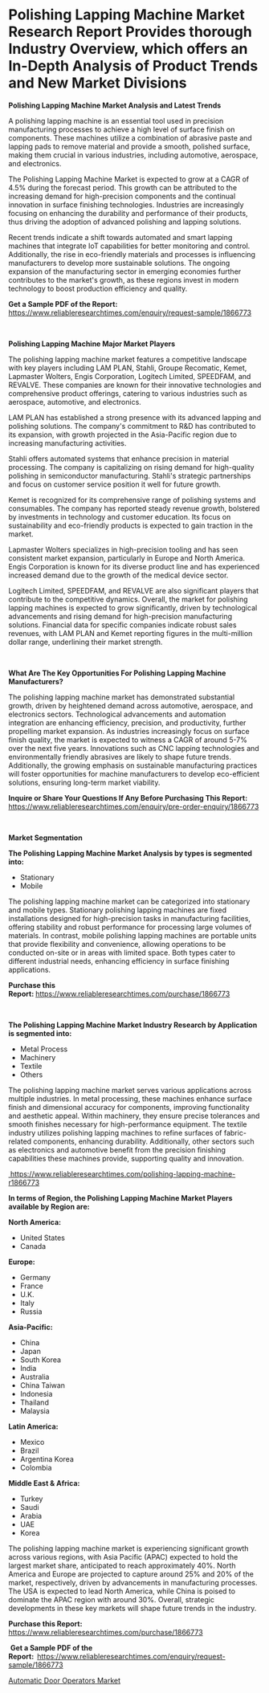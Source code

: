 <p><h1>Polishing Lapping Machine Market Research Report Provides thorough Industry Overview, which offers an In-Depth Analysis of Product Trends and New Market Divisions</h1></p><p><strong>Polishing Lapping Machine Market Analysis and Latest Trends</strong></p>
<p><p>A polishing lapping machine is an essential tool used in precision manufacturing processes to achieve a high level of surface finish on components. These machines utilize a combination of abrasive paste and lapping pads to remove material and provide a smooth, polished surface, making them crucial in various industries, including automotive, aerospace, and electronics.</p><p>The Polishing Lapping Machine Market is expected to grow at a CAGR of 4.5% during the forecast period. This growth can be attributed to the increasing demand for high-precision components and the continual innovation in surface finishing technologies. Industries are increasingly focusing on enhancing the durability and performance of their products, thus driving the adoption of advanced polishing and lapping solutions.</p><p>Recent trends indicate a shift towards automated and smart lapping machines that integrate IoT capabilities for better monitoring and control. Additionally, the rise in eco-friendly materials and processes is influencing manufacturers to develop more sustainable solutions. The ongoing expansion of the manufacturing sector in emerging economies further contributes to the market's growth, as these regions invest in modern technology to boost production efficiency and quality.</p></p>
<p><strong>Get a Sample PDF of the Report:&nbsp;</strong> <a href="https://www.reliableresearchtimes.com/enquiry/request-sample/1866773?utm_campaign=3585&utm_medium=2&utm_source=Github&utm_content=ia&utm_term=11042025&utm_id=polishing-lapping-machine">https://www.reliableresearchtimes.com/enquiry/request-sample/1866773</a></p>
<p>&nbsp;</p>
<p><strong>Polishing Lapping Machine Major Market Players</strong></p>
<p><p>The polishing lapping machine market features a competitive landscape with key players including LAM PLAN, Stahli, Groupe Recomatic, Kemet, Lapmaster Wolters, Engis Corporation, Logitech Limited, SPEEDFAM, and REVALVE. These companies are known for their innovative technologies and comprehensive product offerings, catering to various industries such as aerospace, automotive, and electronics.</p><p>LAM PLAN has established a strong presence with its advanced lapping and polishing solutions. The company's commitment to R&D has contributed to its expansion, with growth projected in the Asia-Pacific region due to increasing manufacturing activities.</p><p>Stahli offers automated systems that enhance precision in material processing. The company is capitalizing on rising demand for high-quality polishing in semiconductor manufacturing. Stahli's strategic partnerships and focus on customer service position it well for future growth.</p><p>Kemet is recognized for its comprehensive range of polishing systems and consumables. The company has reported steady revenue growth, bolstered by investments in technology and customer education. Its focus on sustainability and eco-friendly products is expected to gain traction in the market.</p><p>Lapmaster Wolters specializes in high-precision tooling and has seen consistent market expansion, particularly in Europe and North America. Engis Corporation is known for its diverse product line and has experienced increased demand due to the growth of the medical device sector.</p><p>Logitech Limited, SPEEDFAM, and REVALVE are also significant players that contribute to the competitive dynamics. Overall, the market for polishing lapping machines is expected to grow significantly, driven by technological advancements and rising demand for high-precision manufacturing solutions. Financial data for specific companies indicate robust sales revenues, with LAM PLAN and Kemet reporting figures in the multi-million dollar range, underlining their market strength.</p></p>
<p>&nbsp;</p>
<p><strong>What Are The Key Opportunities For Polishing Lapping Machine Manufacturers?</strong></p>
<p><p>The polishing lapping machine market has demonstrated substantial growth, driven by heightened demand across automotive, aerospace, and electronics sectors. Technological advancements and automation integration are enhancing efficiency, precision, and productivity, further propelling market expansion. As industries increasingly focus on surface finish quality, the market is expected to witness a CAGR of around 5-7% over the next five years. Innovations such as CNC lapping technologies and environmentally friendly abrasives are likely to shape future trends. Additionally, the growing emphasis on sustainable manufacturing practices will foster opportunities for machine manufacturers to develop eco-efficient solutions, ensuring long-term market viability.</p></p>
<p><strong>Inquire or Share Your Questions If Any Before Purchasing This Report:</strong> <a href="https://www.reliableresearchtimes.com/enquiry/pre-order-enquiry/1866773?utm_campaign=3585&utm_medium=2&utm_source=Github&utm_content=ia&utm_term=11042025&utm_id=polishing-lapping-machine">https://www.reliableresearchtimes.com/enquiry/pre-order-enquiry/1866773</a></p>
<p>&nbsp;</p>
<p><strong>Market Segmentation</strong></p>
<p><strong>The Polishing Lapping Machine Market Analysis by types is segmented into:</strong></p>
<p><ul><li>Stationary</li><li>Mobile</li></ul></p>
<p><p>The polishing lapping machine market can be categorized into stationary and mobile types. Stationary polishing lapping machines are fixed installations designed for high-precision tasks in manufacturing facilities, offering stability and robust performance for processing large volumes of materials. In contrast, mobile polishing lapping machines are portable units that provide flexibility and convenience, allowing operations to be conducted on-site or in areas with limited space. Both types cater to different industrial needs, enhancing efficiency in surface finishing applications.</p></p>
<p><strong>Purchase this Report:&nbsp;</strong><a href="https://www.reliableresearchtimes.com/purchase/1866773?utm_campaign=3585&utm_medium=2&utm_source=Github&utm_content=ia&utm_term=11042025&utm_id=polishing-lapping-machine">https://www.reliableresearchtimes.com/purchase/1866773</a></p>
<p>&nbsp;</p>
<p><strong>The Polishing Lapping Machine Market Industry Research by Application is segmented into:</strong></p>
<p><ul><li>Metal Process</li><li>Machinery</li><li>Textile</li><li>Others</li></ul></p>
<p><p>The polishing lapping machine market serves various applications across multiple industries. In metal processing, these machines enhance surface finish and dimensional accuracy for components, improving functionality and aesthetic appeal. Within machinery, they ensure precise tolerances and smooth finishes necessary for high-performance equipment. The textile industry utilizes polishing lapping machines to refine surfaces of fabric-related components, enhancing durability. Additionally, other sectors such as electronics and automotive benefit from the precision finishing capabilities these machines provide, supporting quality and innovation.</p></p>
<p><a href="https://www.reliableresearchtimes.com/polishing-lapping-machine-r1866773?utm_campaign=3585&utm_medium=2&utm_source=Github&utm_content=ia&utm_term=11042025&utm_id=polishing-lapping-machine">&nbsp;https://www.reliableresearchtimes.com/polishing-lapping-machine-r1866773</a></p>
<p><strong>In terms of Region, the Polishing Lapping Machine Market Players available by Region are:</strong></p>
<p>
    <p> <strong> North America: </strong>
        <ul>
            <li>United States</li>
            <li>Canada</li>
        </ul>
        </p> 
    <p> <strong> Europe: </strong>
        <ul>
            <li>Germany</li>
            <li>France</li>
            <li>U.K.</li>
            <li>Italy</li>
            <li>Russia</li>
        </ul>
        </p> 
    <p> <strong> Asia-Pacific: </strong>
        <ul>
            <li>China</li>
            <li>Japan</li>
            <li>South Korea</li>
            <li>India</li>
            <li>Australia</li>
            <li>China Taiwan</li>
            <li>Indonesia</li>
            <li>Thailand</li>
            <li>Malaysia</li>
        </ul>
        </p> 
    <p> <strong> Latin America: </strong>
        <ul>
            <li>Mexico</li>
            <li>Brazil</li>
            <li>Argentina Korea</li>
            <li>Colombia</li>
        </ul>
        </p> 
    <p> <strong> Middle East & Africa: </strong>
        <ul>
            <li>Turkey</li>
            <li>Saudi</li>
            <li>Arabia</li>
            <li>UAE</li>
            <li>Korea</li>
        </ul>
    </p>
    </p>
<p><p>The polishing lapping machine market is experiencing significant growth across various regions, with Asia Pacific (APAC) expected to hold the largest market share, anticipated to reach approximately 40%. North America and Europe are projected to capture around 25% and 20% of the market, respectively, driven by advancements in manufacturing processes. The USA is expected to lead North America, while China is poised to dominate the APAC region with around 30%. Overall, strategic developments in these key markets will shape future trends in the industry.</p></p>
<p><strong>Purchase this Report: </strong><a href="https://www.reliableresearchtimes.com/purchase/1866773?utm_campaign=3585&utm_medium=2&utm_source=Github&utm_content=ia&utm_term=11042025&utm_id=polishing-lapping-machine">https://www.reliableresearchtimes.com/purchase/1866773</a></p>
<p>&nbsp;<strong>Get a Sample PDF of the Report:&nbsp;&nbsp;</strong><a href="https://www.reliableresearchtimes.com/enquiry/request-sample/1866773?utm_campaign=3585&utm_medium=2&utm_source=Github&utm_content=ia&utm_term=11042025&utm_id=polishing-lapping-machine">https://www.reliableresearchtimes.com/enquiry/request-sample/1866773</a></p>
<p><strong></strong></p>
<p><p><a href="https://github.com/waldarolka1j/Market-Research-Report-List-1/blob/main/automatic-door-operators-market.md?utm_campaign=3585&utm_medium=2&utm_source=Github&utm_content=ia&utm_term=11042025&utm_id=polishing-lapping-machine">Automatic Door Operators Market</a></p></p>